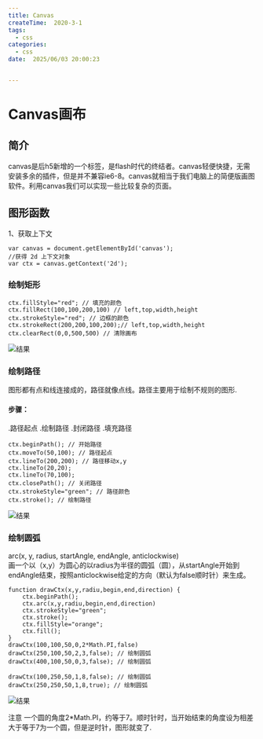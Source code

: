 ```yaml
---
title: Canvas
createTime:  2020-3-1
tags:
  - css
categories:
  - css
date:  2025/06/03 20:00:23


---
```


# Canvas画布

## 简介
canvas是后h5新增的一个标签，是flash时代的终结者。canvas轻便快捷，无需安装多余的插件，但是并不兼容ie6-8。canvas就相当于我们电脑上的简便版画图软件。利用canvas我们可以实现一些比较复杂的页面。

## 图形函数
1、获取上下文

```
var canvas = document.getElementById('canvas');
//获得 2d 上下文对象
var ctx = canvas.getContext('2d');
```

### 绘制矩形
```
ctx.fillStyle="red"; // 填充的颜色
ctx.fillRect(100,100,200,100) // left,top,width,height
ctx.strokeStyle="red"; // 边框的颜色
ctx.strokeRect(200,200,100,200);// left,top,width,height
ctx.clearRect(0,0,500,500) // 清除画布
```
![结果](/img/canvas/rect.jpg)

### 绘制路径
图形都有点和线连接成的，路径就像点线。路径主要用于绘制不规则的图形.  
#### 步骤：
.路径起点
.绘制路径
.封闭路径
.填充路径

```
ctx.beginPath(); // 开始路径
ctx.moveTo(50,100); // 路径起点
ctx.lineTo(200,200); // 路径移动x,y
ctx.lineTo(20,20);
ctx.lineTo(70,100);
ctx.closePath(); // 关闭路径
ctx.strokeStyle="green"; // 路径颜色
ctx.stroke(); // 绘制路径
```
![结果](/img/canvas/path.png)

### 绘制圆弧
arc(x, y, radius, startAngle, endAngle, anticlockwise)  
画一个以（x,y）为圆心的以radius为半径的圆弧（圆），从startAngle开始到endAngle结束，按照anticlockwise给定的方向（默认为false顺时针）来生成。
```
function drawCtx(x,y,radiu,begin,end,direction) {
    ctx.beginPath();
    ctx.arc(x,y,radiu,begin,end,direction)
    ctx.strokeStyle="green";
    ctx.stroke();
    ctx.fillStyle="orange";
    ctx.fill();
}
drawCtx(100,100,50,0,2*Math.PI,false)
drawCtx(250,100,50,2,3,false); // 绘制圆弧
drawCtx(400,100,50,0,3,false); // 绘制圆弧

drawCtx(100,250,50,1,8,false); // 绘制圆弧
drawCtx(250,250,50,1,8,true); // 绘制圆弧
```
![结果](/img/canvas/arc.png)

注意
一个圆的角度2*Math.PI，约等于7。顺时针时，当开始结束的角度设为相差大于等于7为一个圆，但是逆时针，图形就变了.